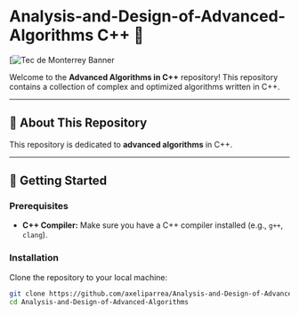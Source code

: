 # Analysis-and-Design-of-Advanced-Algorithms C++ 🚀

[![Tec de Monterrey Banner](https://javier.rodriguez.org.mx/itesm/2014/tecnologico-de-monterrey-blue.png)

Welcome to the **Advanced Algorithms in C++** repository! This repository contains a collection of complex and optimized algorithms written in C++.

---

## 📌 About This Repository

This repository is dedicated to **advanced algorithms** in C++.

---

## 🚀 Getting Started

### Prerequisites
- **C++ Compiler:** Make sure you have a C++ compiler installed (e.g., `g++`, `clang`).

### Installation
Clone the repository to your local machine:

```bash
git clone https://github.com/axeliparrea/Analysis-and-Design-of-Advanced-Algorithms.git
cd Analysis-and-Design-of-Advanced-Algorithms
